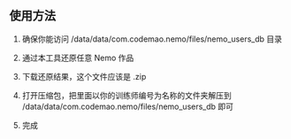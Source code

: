 ## 使用方法

1. 确保你能访问 /data/data/com.codemao.nemo/files/nemo_users_db 目录

2. 通过本工具还原任意 Nemo 作品

3. 下载还原结果，这个文件应该是 .zip

4. 打开压缩包，把里面以你的训练师编号为名称的文件夹解压到 /data/data/com.codemao.nemo/files/nemo_users_db 即可

5. 完成
